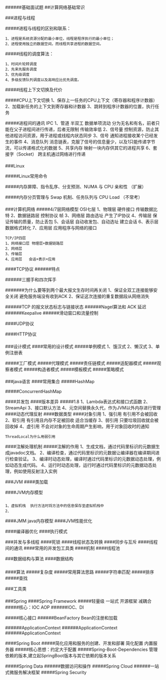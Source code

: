 ######基础面试题
##计算网络基础常识

###进程与线程

#####进程与线程的区别和联系：

    1、进程是系统资源分配的最小单位，线程是程序执行的最小单位；
    2、进程使用独立的数据空间，而线程共享进程的数据空间。

#####线程的调度算法：
    
    1、时间片轮转调度
    2、先来先服务调度
    3、优先级调度
    4、多级反馈队列调度以及高响应比优先调度。

#####线程上下文切换及代价


#####CPU上下文切换
    1、保存上一任务的CPU上下文（寄存器和程序计数器）
    2、加载新任务的上下文到寄存器和计数器
    3、跳转到程序计数器的位置，执行任务
   
   
#####进程间的通讯 IPC
    1、管道  半双工  数据单项流动   分为无名和有名，前者只能在父子进程间进行传递，后者无限制     传输效率低
    2、信号量  控制资源，防止其他进程访问资源，用于进程或线程内状态同步
    3、信号    通知进程接收某个已经发生的事件
    4、消息队列      消息链表，克服了信号的信息量少，以及1只能传递字节流，可以传递格式化的数据
    5、共享内存     映射一块内存供其它的进程共享
    6、套接字（Socket）   跨主机通过网络进行传递
####
  
###Linux


#####Linux常用命令


#####内存屏障、指令乱序、分支预测、NUMA 与 CPU 亲和性    （扩展）


#####内存分页管理与 Swap 机制、任务队列与 CPU Load （不常考）

####

###计算机网络
#####4/7层网络模型
    OSI七层
    1、物理层   硬件接口  传输数据比特
    2、数据链路层  控制协议  帧
    3、网络层   路由选址    产生了IP协议
    4、传输层   保证传输的质量，防止丢包
    5、会话层   自动收发包、自动选址  建立会话
    6、表示层   数据格式转化
    7、应用层   应用程序与网络的接口
    
    
    TCP/IP四层
    1、网络接口层 物理层+数据链路层
    2、网络层
    3、传输层
    4、应用层   会话+表示+应用
    
####TCP协议
######特点
    
######三握手和四次挥手

#######为什么要等到两个最大报文生存时间再关闭
    1、保证全双工连接能够安全关闭 避免服务端没有收到ACK
    2、保证这次连接的重复数据段从网络消失
    
######TCP 的报文状态标志与链接状态
######Nagel算法和 ACK 延迟
######Keepalive
######滑动窗口和流量控制


####UDP协议

####HTTP协议

####

###设计模式
####常用的设计模式
#####单例模式
    1、饿汉式
    2、懒汉式
    3、单例注册表

#####工厂模式
#####代理模式
#####责任链模式
#####适配器模式
#####观察者模式
#####构造者模式
#####模板模式
#####策略模式

####

###java语言
####常用集合
#####HashMap

#####ConcurrentHashMap


####并发包
####版本差异
#####1.8
    1、Lambda表达式和接口式函数
    2、StreamApi
    3、接口默认方法
    4、元空间替换永久代，作为JVM以外内存进行管理
####动态代理反射
####数据类型
####对象引用
    1、强引用   有引用不会被回收
    2、软引用   有引用且内存不足被回收   适合当缓存
    3、弱引用   只要垃圾回收就会被回收掉
    4、虚引用   不会对对象的生命周期产生影响，用于对象回收时的通知
    
    ThreadLocal为什么用弱引用
####注解处理机制
#####注解的作用
    1、生成文档，通过代码里标识的元数据生成javadoc文档。
    2、编译检查，通过代码里标识的元数据让编译器在编译期间进行检查验证。
    3、编译时动态处理，编译时通过代码里标识的元数据动态处理，例如动态生成代码。
    4、运行时动态处理，运行时通过代码里标识的元数据动态处理，例如使用反射注入实例

###JVM
####类加载

####JVM内存模型
#####
    1、虚拟机栈  执行方法时将方法中的信息保存至虚拟机栈中
    2、

####JMM java内存模型
####JVM性能优化

####编译器优化
####执行模式



###并发与多线程
####死锁
####线程状态及转换
####同步与互斥
####线程间的通讯
####常用的并发包工具类
####机制
####线程池

###数据结构与算法
####数据结构
#####

####算法
#####复杂度
#####常用算法思路
#####字符串匹配
#####排序
#####查找

###工具类
####


###Spring
####Spring Framework
#####轻量级 一站式 开源框架 减耦合
#####核心：IOC  AOP
######IOC、DI

#####核心接口
######BeanFactory  Bean的注册和加载



######ApplicationContext
######ApplicationContext
######ApplicationContext

####Spring Boot
#####简化应用和服务的创建、开发和部署 简化配置 内置服务器
#####核心思想：约定大于配置
#####Spring-Boot-Dependencies 管理依赖的版本,建立起SpringBoot版本与其它依赖的版本关系

#####Spring Data
######数据访问和操作
#####Spring Cloud
######一站式微服务解决框架
#####Spring Security